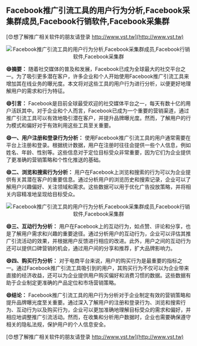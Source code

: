 ## **Facebook推广引流工具的用户行为分析,Facebook采集群成员,Facebook行销软件,Facebook采集群**

[😍想了解推广相关软件的朋友请登录 http://www.vst.tw](http://www.vst.tw)

 <center><img src="https://vst.tw/MP4/tuiguang/png/6.png" alt="Facebook推广引流工具的用户行为分析,Facebook采集群成员,Facebook行销软件,Facebook采集群"></center>

**😄摘要：**
随着社交媒体的普及和发展，Facebook已成为全球最大的社交平台之一。为了吸引更多潜在客户，许多企业和个人开始使用Facebook推广引流工具来增加其在线业务的曝光度。本文将对这些工具的用户行为进行分析，以便更好地理解用户的需求和行为特征。

**😄引言：**
Facebook是目前全球最受欢迎的社交媒体平台之一，每天有数十亿的用户活跃其中。对于企业和个人而言，Facebook已成为一个重要的营销渠道，通过推广引流工具可以有效地吸引潜在客户，并提升品牌曝光度。然而，了解用户的行为模式和偏好对于有效利用这些工具至关重要。

**😄一、用户注册和登录行为分析：**
使用Facebook推广引流工具的用户通常需要在平台上注册和登录。根据统计数据，用户在注册时往往会提供一些个人信息，例如姓名、年龄、性别等。这些信息对于定位目标受众非常重要，因为它们为企业提供了更准确的营销策略和个性化推送的基础。

**😄二、浏览和搜索行为分析：**
用户在Facebook上浏览和搜索的行为可以为企业提供有关其潜在客户的重要信息。通过分析用户的浏览历史和搜索记录，企业可以了解用户兴趣偏好、关注领域和需求。这些数据可以用于优化广告投放策略，并将相关内容精准地呈现给目标受众。

 <center><img src="https://vst.tw/MP4/tuiguang/png/4.png" alt="Facebook推广引流工具的用户行为分析,Facebook采集群成员,Facebook行销软件,Facebook采集群"></center>

**😄三、互动行为分析：**
用户在Facebook上的互动行为，如点赞、评论和分享，也是了解用户需求和兴趣的重要途径。通过分析用户的互动行为，企业可以评估其推广引流活动的效果，并根据用户反馈进行相应的改进。此外，用户之间的互动行为还可以提供口碑营销的机会，通过用户间的分享和推荐，扩大品牌影响力。

**😄四、购买行为分析：**
对于电商平台来说，用户的购买行为是最重要的指标之一。通过Facebook推广引流工具吸引到的用户，其购买行为不仅可以为企业带来直接的经济收益，还可以为企业提供用户购买偏好和消费习惯的数据。这些数据有助于企业制定更准确的产品定位和市场营销策略。

**😄结论：**
Facebook推广引流工具的用户行为分析对于企业制定有效的营销策略和提升品牌曝光度至关重要。通过深入了解用户的注册和登录行为、浏览和搜索行为、互动行为以及购买行为，企业可以更加准确地理解目标受众的需求和偏好，并相应地调整推广引流活动。然而，在收集和分析用户数据时，企业也需要确保遵守相关的隐私法规，保护用户的个人信息安全。

[😍想了解推广相关软件的朋友请登录 http://www.vst.tw](http://www.vst.tw)



